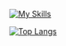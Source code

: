 [![My Skills](https://skillicons.dev/icons?i=js,html,css,python,c,cs,azure,react,jest)](https://skillicons.dev)


[![Top Langs](https://github-readme-stats.vercel.app/api/top-langs/?username=isobe-h&layout=compact)](https://github.com/anuraghazra/github-readme-stats)
